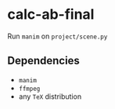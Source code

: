 # calc-ab-final

Run `manim` on `project/scene.py`

## Dependencies

- `manim`
- `ffmpeg`
- any `TeX` distribution
